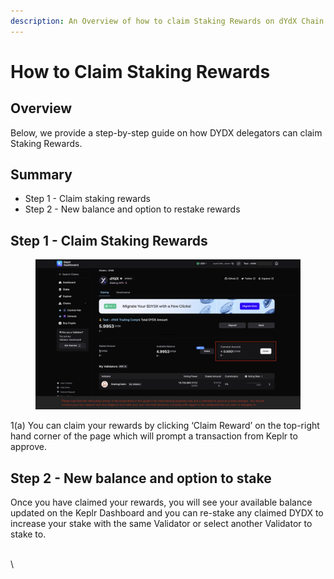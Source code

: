 ```yaml
---
description: An Overview of how to claim Staking Rewards on dYdX Chain.
---
```


# How to Claim Staking Rewards

## Overview

Below, we provide a step-by-step guide on how DYDX delegators can claim Staking Rewards.

## Summary

* Step 1 - Claim staking rewards&#x20;
* Step 2 - New balance and option to restake rewards

## Step 1 - Claim Staking Rewards

<figure><img src="../../.gitbook/assets/1(a) - Claim.png" alt=""><figcaption></figcaption></figure>

1(a) You can claim your rewards by clicking ‘Claim Reward’ on the top-right hand corner of the page which will prompt a transaction from Keplr to approve.&#x20;

## Step 2 - New balance and option to stake

Once you have claimed your rewards, you will see your available balance updated on the Keplr Dashboard and you can re-stake any claimed DYDX to increase your stake with the same Validator or select another Validator to stake to.&#x20;

\
\
